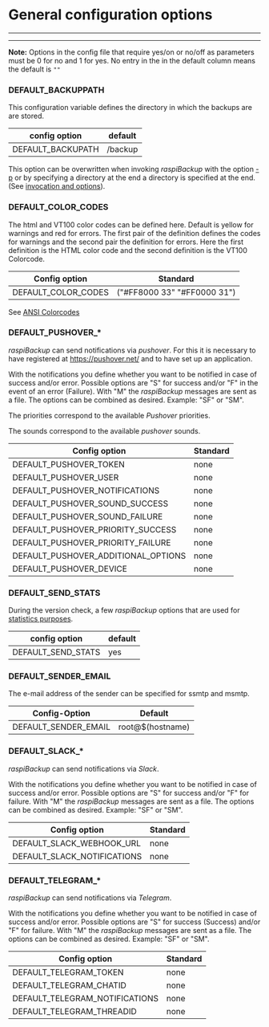 # General configuration options

------------------

<!-- toc -->

------------------

**Note:** Options in the config file that require yes/on or no/off as parameters
must be 0 for no and 1 for yes. No entry in the
in the default column means the default is `""`

<div class="table-wrapper-for-options">

<a name="backuppath"></a>
### DEFAULT_BACKUPPATH

This configuration variable defines the directory in which the backups are
are stored.

| config option | default |
|----------------------------|----------|
| DEFAULT_BACKUPATH | /backup |

This option can be overwritten when invoking *raspiBackup*
with the option [-p](backup-options.md#parm_p) or by specifying a directory at the end
a directory is specified at the end. (See [invocation and options](invocation-options.md)).

### DEFAULT_COLOR_CODES

The html and VT100 color codes can be defined here. Default
is yellow for warnings and red for errors. The first pair of the definition defines
the codes for warnings and the second pair the definition for errors. Here
the first definition is the HTML color code and the second definition is the VT100
Colorcode.

| Config option | Standard |
|----------------------------|----------|
| DEFAULT_COLOR_CODES | ("#FF8000 33" "#FF0000 31") |

See [ANSI Colorcodes](https://en.wikipedia.org/wiki/ANSI_escape_code)

### DEFAULT_PUSHOVER_*

*raspiBackup* can send notifications via *pushover*. For this
it is necessary to have registered at <https://pushover.net/> and to have set up an
application.

With the notifications you define whether you want to be notified in case of success and/or error.
Possible options are "S" for success
and/or "F" in the event of an error (Failure). With "M" the *raspiBackup*
messages are sent as a file. The options can be combined as desired.
Example: "SF" or "SM".

The priorities correspond to the available *Pushover* priorities.

The sounds correspond to the available *pushover* sounds.

| Config option | Standard |
|----------------------------|----------|
| DEFAULT_PUSHOVER_TOKEN | none |
| DEFAULT_PUSHOVER_USER | none |
| DEFAULT_PUSHOVER_NOTIFICATIONS | none |
| DEFAULT_PUSHOVER_SOUND_SUCCESS | none |
| DEFAULT_PUSHOVER_SOUND_FAILURE | none |
| DEFAULT_PUSHOVER_PRIORITY_SUCCESS | none |
| DEFAULT_PUSHOVER_PRIORITY_FAILURE | none |
| DEFAULT_PUSHOVER_ADDITIONAL_OPTIONS | none |
| DEFAULT_PUSHOVER_DEVICE | none |


### DEFAULT_SEND_STATS

During the version check, a few *raspiBackup*
options that are used for [statistics purposes](statistics.md).

| config option | default |
|----------------------------|----------|
| DEFAULT_SEND_STATS | yes |

### DEFAULT_SENDER_EMAIL

The e-mail address of the sender can be specified for ssmtp and msmtp.

| Config-Option | Default |
|----------------------------|----------|
| DEFAULT_SENDER_EMAIL | root@$(hostname) |


### DEFAULT_SLACK_*

*raspiBackup* can send notifications via *Slack*.

With the notifications you define whether you want to be notified in case of success and/or error.
Possible options are "S" for success
and/or "F" for failure. With "M" the *raspiBackup*
messages are sent as a file. The options can be combined as desired.
Example: "SF" or "SM".

| Config option | Standard |
|-----------------------------|----------|
| DEFAULT_SLACK_WEBHOOK_URL | none |
| DEFAULT_SLACK_NOTIFICATIONS | none |

### DEFAULT_TELEGRAM_*

*raspiBackup* can send notifications via *Telegram*.

With the notifications you define whether you want to be notified in case of success and/or error.
Possible options are "S" for success (Success)
and/or "F" for failure. With "M" the *raspiBackup*
messages are sent as a file. The options can be combined as desired.
Example: "SF" or "SM".

| Config option | Standard |
|-----------------------------|----------|
| DEFAULT_TELEGRAM_TOKEN | none |
| DEFAULT_TELEGRAM_CHATID | none |
| DEFAULT_TELEGRAM_NOTIFICATIONS | none |
| DEFAULT_TELEGRAM_THREADID | none | as of Release 7.1.1 |


</div>

[.status]: translated


